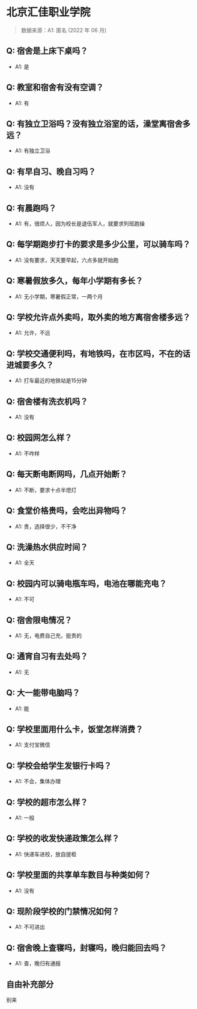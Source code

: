 # 北京汇佳职业学院

> 数据来源：A1: 匿名 (2022 年 06 月)

## Q: 宿舍是上床下桌吗？

- A1: 是

## Q: 教室和宿舍有没有空调？

- A1: 有

## Q: 有独立卫浴吗？没有独立浴室的话，澡堂离宿舍多远？

- A1: 有独立卫浴

## Q: 有早自习、晚自习吗？

- A1: 没有

## Q: 有晨跑吗？

- A1: 有，很烦人，因为校长是退伍军人，就要求列班跑操

## Q: 每学期跑步打卡的要求是多少公里，可以骑车吗？

- A1: 没有要求，天天要早起，六点多就开始跑

## Q: 寒暑假放多久，每年小学期有多长？

- A1: 无小学期，寒暑假正常，一两个月

## Q: 学校允许点外卖吗，取外卖的地方离宿舍楼多远？

- A1: 允许，不远

## Q: 学校交通便利吗，有地铁吗，在市区吗，不在的话进城要多久？

- A1: 打车最近的地铁站是15分钟

## Q: 宿舍楼有洗衣机吗？

- A1: 没有

## Q: 校园网怎么样？

- A1: 不咋样

## Q: 每天断电断网吗，几点开始断？

- A1: 不断，要求十点半熄灯

## Q: 食堂价格贵吗，会吃出异物吗？

- A1: 贵，选择很少，不干净

## Q: 洗澡热水供应时间？

- A1: 全天

## Q: 校园内可以骑电瓶车吗，电池在哪能充电？

- A1: 不可

## Q: 宿舍限电情况？

- A1: 无，电费自己充，挺贵的

## Q: 通宵自习有去处吗？

- A1: 无

## Q: 大一能带电脑吗？

- A1: 能

## Q: 学校里面用什么卡，饭堂怎样消费？

- A1: 支付宝微信

## Q: 学校会给学生发银行卡吗？

- A1: 不会，集体办理

## Q: 学校的超市怎么样？

- A1: 一般

## Q: 学校的收发快递政策怎么样？

- A1: 快递车进校，放自提柜

## Q: 学校里面的共享单车数目与种类如何？

- A1: 没有

## Q: 现阶段学校的门禁情况如何？

- A1: 不可进出

## Q: 宿舍晚上查寝吗，封寝吗，晚归能回去吗？

- A1: 查，晚归有通报

## 自由补充部分

别来